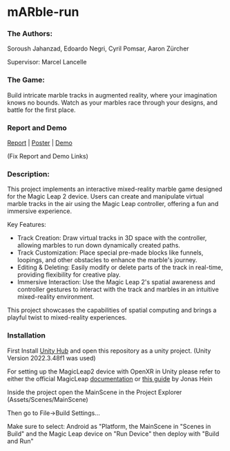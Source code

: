 # mARble-run

### The Authors:
Soroush Jahanzad, Edoardo Negri, Cyril Pomsar, Aaron Zürcher

Supervisor: Marcel Lancelle

### The Game:
Build intricate marble tracks in augmented reality, where your imagination knows no bounds. Watch as your marbles race through your designs, and battle for the first place.

### Report and Demo
<a href="https://github.com/EdoardoNegri/mARble-run/blob/edo/README.md">Report</a> | <a href="https://github.com/EdoardoNegri/mARble-run/blob/edo/Poster.pdf">Poster</a> | <a href="https://github.com/EdoardoNegri/mARble-run/blob/edo/README.md">Demo</a>

(Fix Report and Demo Links)
### Description:
This project implements an interactive mixed-reality marble game designed for the Magic Leap 2 device. Users can create and manipulate virtual marble tracks in the air using the Magic Leap controller, offering a fun and immersive experience.

Key Features:
* Track Creation: Draw virtual tracks in 3D space with the controller, allowing marbles to run down dynamically created paths.
* Track Customization: Place special pre-made blocks like funnels, loopings, and other obstacles to enhance the marble's journey.
* Editing & Deleting: Easily modify or delete parts of the track in real-time, providing flexibility for creative play.
* Immersive Interaction: Use the Magic Leap 2's spatial awareness and controller gestures to interact with the track and marbles in an intuitive mixed-reality environment.

This project showcases the capabilities of spatial computing and brings a playful twist to mixed-reality experiences.


### Installation
First Install <a href="https://unity.com">Unity Hub</a> and open this repository as a unity project. (Unity Version 2022.3.48f1 was used)

For setting up the MagicLeap2 device with OpenXR in Unity please refer to either the official MagicLeap <a href="https://developer-docs.magicleap.cloud/docs/guides/unity-openxr/getting-started/openxr-unity-getting-started/#">documentation</a> or <a href="https://moodle-app2.let.ethz.ch/pluginfile.php/2109064/mod_resource/content/3/unty_tutorial.pdf">this guide</a> by Jonas Hein

Inside the project open the MainScene in the Project Explorer (Assets/Scenes/MainScene)

Then go to File->Build Settings...

Make sure to select: Android as "Platform, the MainScene in "Scenes in Build" and the Magic Leap device on "Run Device" then deploy with "Build and Run"










